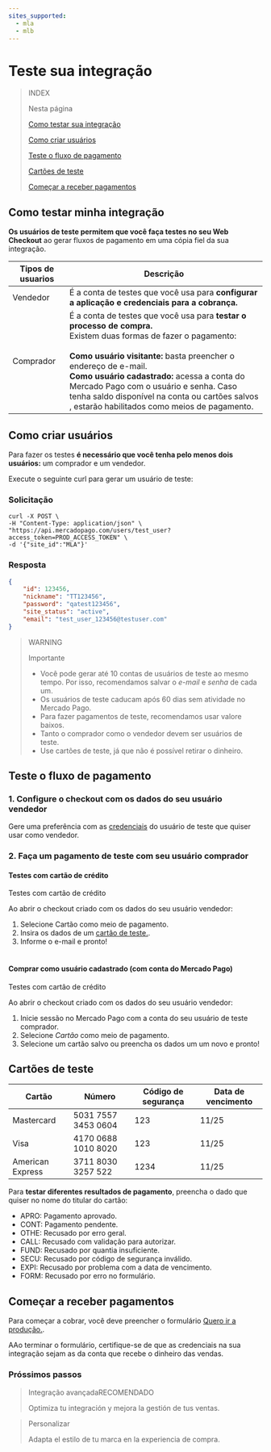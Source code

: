 ```yaml
---
sites_supported:
  - mla
  - mlb
---
```


# Teste sua integração

> INDEX
>
> Nesta página
>
>
>
> [Como testar sua integração](https://www.mercadopago.com.br/developers/pt/guides/payments/web-payment-checkout/test-integration#bookmark_cómo_probar_mi_integración)
>
> [Como criar usuários](https://www.mercadopago.com.br/developers/pt/guides/payments/web-payment-checkout/test-integration#bookmark_cómo_crear_usuarios)
>
> [Teste o fluxo de pagamento](https://www.mercadopago.com.br/developers/pt/guides/payments/web-payment-checkout/test-integration#bookmark_prueba_el_flujo_de_pago)
>
> [Cartões de teste](https://www.mercadopago.com.br/developers/pt/guides/payments/web-payment-checkout/test-integration#bookmark_tarjetas_de_prueba)
>
> [Começar a receber pagamentos](https://www.mercadopago.com.br/developers/pt/guides/payments/web-payment-checkout/test-integration#bookmark_comenzar_a_recibir_pagos)


## Como testar minha integração

**Os usuários de teste permitem que você faça testes no seu Web Checkout** ao gerar fluxos de pagamento em uma cópia fiel da sua integração.

Tipos de usuarios | Descrição
------------ | -------------
Vendedor | É a conta de testes que você usa para **configurar a aplicação e credenciais para a cobrança.**
Comprador | É a conta de testes que você usa para **testar o processo de compra.**<br/>Existem duas formas de fazer o pagamento:<br/><br/> **Como usuário visitante:** basta preencher o endereço de e-mail.<br/>**Como usuário cadastrado:** acessa a conta do Mercado Pago com o usuário e senha. Caso tenha saldo disponível na conta ou cartões salvos , estarão habilitados como meios de pagamento.



## Como criar usuários
Para fazer os testes **é necessário que você tenha pelo menos dois usuários:** um comprador e um vendedor.

Execute o seguinte curl para gerar um usuário de teste:

### Solicitação

```curl
curl -X POST \
-H "Content-Type: application/json" \
"https://api.mercadopago.com/users/test_user?access_token=PROD_ACCESS_TOKEN" \
-d '{"site_id":"MLA"}'
```


### Resposta

```json
{
    "id": 123456,
    "nickname": "TT123456",
    "password": "qatest123456",
    "site_status": "active",
    "email": "test_user_123456@testuser.com"
}
```

>WARNING
>
>Importante
>
> * Você pode gerar até 10 contas de usuários de teste ao mesmo tempo. Por isso, recomendamos salvar o _e-mail_ e _senha_ de cada um.
> * Os usuários de teste caducam após 60 dias sem atividade no Mercado Pago.
> * Para fazer pagamentos de teste, recomendamos usar valore baixos.
> * Tanto o comprador como o vendedor devem ser usuários de teste.
> * Use cartões de teste, já que não é possível retirar o dinheiro.


## Teste o fluxo de pagamento

### 1. Configure o checkout com os dados do seu usuário vendedor

Gere uma preferência com as <a href="https://www.mercadopago.com/mla/account/credentials" target="_blank"> credenciais</a> do usuário de teste que quiser usar como vendedor.

### 2. Faça um pagamento de teste com seu usuário comprador

#### Testes com cartão de crédito

Testes com cartão de crédito

Ao abrir o checkout criado com os dados do seu usuário vendedor:

1. Selecione Cartão como meio de pagamento.
2. Insira os dados de um [cartão de teste.](https://www.mercadopago.com.ar/developers/es/guides/payments/web-payment-checkout/test-integration#bookmark_tarjetas_de_prueba).
3. Informe o e-mail e pronto!<br/><br/>

#### Comprar como usuário cadastrado (com conta do Mercado Pago)

Testes com cartão de crédito

Ao abrir o checkout criado com os dados do seu usuário vendedor:

1. Inicie sessão no Mercado Pago com a conta do seu usuário de teste comprador.
2. Selecione _Cartão_ como meio de pagamento.
3. Selecione um  cartão salvo ou preencha os dados um um novo e pronto!


## Cartões de teste

Cartão | Número | Código de segurança | Data de vencimento
------------ | ------------- | ------------- | -------------
Mastercard | 5031 7557 3453 0604 | 123 | 11/25
Visa | 4170 0688 1010 8020 | 123 | 11/25
American Express | 3711 8030 3257 522 | 1234 | 11/25


Para **testar diferentes resultados de pagamento**, preencha o dado que quiser no nome do titular do cartão:

- APRO: Pagamento aprovado.
- CONT: Pagamento pendente.
- OTHE: Recusado por erro geral.
- CALL: Recusado com validação para autorizar.
- FUND: Recusado por quantia insuficiente.
- SECU: Recusado por código de segurança inválido.
- EXPI: Recusado por problema com a data de vencimento.
- FORM: Recusado por erro no formulário.

## Começar a receber pagamentos

Para começar a cobrar, você deve preencher o formulário <a href="https://www.mercadopago.com/mla/account/credentials/" target="_blank"> Quero ir a produção.</a>.

AAo terminar o formulário, certifique-se de que as credenciais na sua integração sejam as da conta que recebe o dinheiro das vendas.<br/>

### Próssimos passos

<div>
<a href="http://www.mercadopago.com.BR/developers/pt/guides/payments/web-payment-checkout/advanced-integration/" style="text-decoration:none;color:inherit">       
<blockquote class="next-step-card next-step-card-left">
<p class="card-note-title">Integração avançada<span class="card-status-tag card-status-tag-recommended">RECOMENDADO</span></p>
 <p>Optimiza tu integración y mejora la gestión de tus ventas.</p>
</blockquote>
</a>   
<a href="http://www.mercadopago.com.br/developers/pt/guides/payments/web-payment-checkout/customizations/" style="text-decoration:none;color:inherit">
<blockquote class="next-step-card next-step-card-right">
<p class="card-note-title">Personalizar</p>
 <p>Adapta el estilo de tu marca en la experiencia de compra.</p>
</blockquote>
</a>
</div>
<br/>
<br/>
<br/>
<br/>
<br/>
<br/>
<br/>
